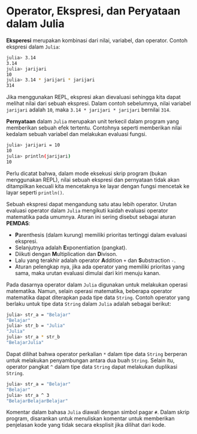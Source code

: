 # Operator, Ekspresi, dan Peryataan dalam Julia

**Eksperesi** merupakan kombinasi dari nilai, variabel, dan operator. Contoh ekspresi dalam `Julia`:

```bash
julia> 3.14
3.14
julia> jarijari
10
julia> 3.14 * jarijari * jarijari
314
```

Jika menggunakan REPL, ekspresi akan dievaluasi sehingga kita dapat melihat nilai dari sebuah ekspresi. Dalam contoh sebelumnya, nilai variabel `jarijari` adalah `10`, maka `3.14 * jarijari * jarijari` bernilai `314`.

**Pernyataan** dalam `Julia` merupakan unit terkecil dalam program yang memberikan sebuah efek tertentu. Contohnya seperti memberikan nilai kedalam sebuah variabel dan melakukan evaluasi fungsi.

```bash
julia> jarijari = 10
10
julia> println(jarijari)
10
```

Perlu dicatat bahwa, dalam mode eksekusi skrip program (bukan menggunakan REPL), nilai sebuah ekspresi dan pernyataan tidak akan ditampilkan kecuali kita mencetaknya ke layar dengan fungsi mencetak ke layar seperti `println()`.

Sebuah ekspresi dapat mengandung satu atau lebih operator. Urutan evaluasi operator dalam `Julia` mengikuti kaidah evaluasi operator matematika pada umumnya. Aturan ini sering disebut sebagai aturan **PEMDAS**:

- **P**arenthesis (dalam kurung) memiliki prioritas tertinggi dalam evaluasi ekspresi.
- Selanjutnya adalah **E**xponentiation (pangkat).
- Diikuti dengan **M**ultiplication dan **D**ivison.
- Lalu yang terakhir adalah operator **A**ddition `+` dan **S**ubstraction `-`.
- Aturan pelengkap nya, jika ada operator yang memiliki prioritas yang sama, maka urutan evaluasi dimulai dari kiri menuju kanan.

Pada dasarnya operator dalam `Julia` digunakan untuk melakukan operasi matematika. Namun, selain operasi matematika, beberapa operator matematika dapat diterapkan pada tipe data `String`. Contoh operator yang berlaku untuk tipe data `String` dalam `Julia` adalah sebagai berikut:

```bash
julia> str_a = "Belajar"
"Belajar"
julia> str_b = "Julia"
"Julia"
julia> str_a * str_b
"BelajarJulia"
```

Dapat dilihat bahwa operator perkalian `*` dalam tipe data `String` berperan untuk melakukan penyambungan antara dua buah `String`. Selain itu, operator pangkat `^` dalam tipe data `String` dapat melakukan duplikasi `String`.

```bash
julia> str_a = "Belajar"
"Belajar"
julia> str_a ^ 3
"BelajarBelajarBelajar"
```

Komentar dalam bahasa `Julia` diawali dengan simbol pagar `#`. Dalam skrip program, disarankan untuk menuliskan komentar untuk memberikan penjelasan kode yang tidak secara eksplisit jika dilihat dari kode.
